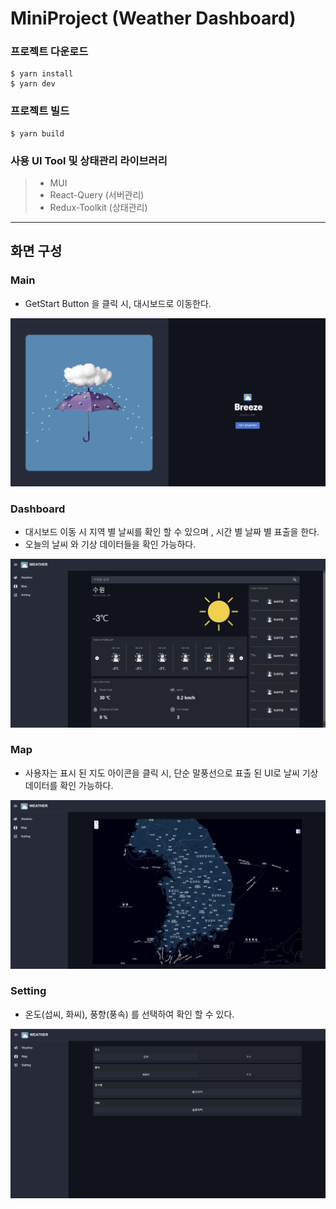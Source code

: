 # MiniProject (Weather Dashboard)

### 프로젝트 다운로드
```
$ yarn install
$ yarn dev
```

### 프로젝트 빌드
```
$ yarn build
```

### 사용 UI Tool 및 상태관리 라이브러리
>* MUI
>* React-Query (서버관리)
>* Redux-Toolkit (상태관리) 


* * *

## 화면 구성

### Main
- GetStart Button 을 클릭 시, 대시보드로 이동한다.

<img src="./readme_image/main.png">

### Dashboard
- 대시보드 이동 시 지역 별 날씨를 확인 할 수 있으며 , 시간 별 날짜 별 표출을 한다. 
- 오늘의 날씨 와 기상 데이터들을 확인 가능하다.

<img src="./readme_image/dashboard.png">


### Map
- 사용자는 표시 된 지도 아이콘을 클릭 시, 단순 말풍선으로 표출 된 UI로 날씨 기상 데이터를 확인 가능하다.

<img src="./readme_image/map.png">


### Setting
- 온도(섭씨, 화씨), 풍향(풍속) 를 선택하여 확인 할 수 있다.

<img src="./readme_image/setting.png">